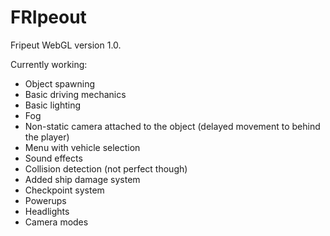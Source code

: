 # FRIpeout
Fripeut WebGL version 1.0.

Currently working:
* Object spawning
* Basic driving mechanics
* Basic lighting
* Fog
* Non-static camera attached to the object (delayed movement to behind the player)
* Menu with vehicle selection
* Sound effects
* Collision detection (not perfect though)
* Added ship damage system
* Checkpoint system
* Powerups
* Headlights
* Camera modes